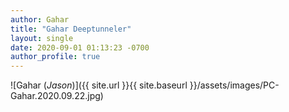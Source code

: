 ```yaml
---
author: Gahar
title: "Gahar Deeptunneler"
layout: single
date: 2020-09-01 01:13:23 -0700
author_profile: true
---
```


![Gahar (_Jason_)]({{ site.url }}{{ site.baseurl }}/assets/images/PC-Gahar.2020.09.22.jpg)
